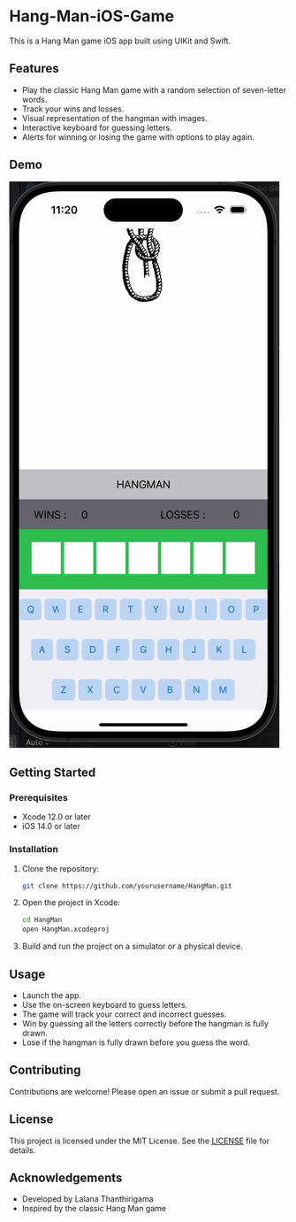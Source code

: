 # Hang-Man-iOS-Game

This is a Hang Man game iOS app built using UIKit and Swift.

## Features

- Play the classic Hang Man game with a random selection of seven-letter words.
- Track your wins and losses.
- Visual representation of the hangman with images.
- Interactive keyboard for guessing letters.
- Alerts for winning or losing the game with options to play again.

## Demo

![Demo Video](./demo_recording.gif)

## Getting Started

### Prerequisites

- Xcode 12.0 or later
- iOS 14.0 or later

### Installation

1. Clone the repository:
    ```sh
    git clone https://github.com/yourusername/HangMan.git
    ```
2. Open the project in Xcode:
    ```sh
    cd HangMan
    open HangMan.xcodeproj
    ```
3. Build and run the project on a simulator or a physical device.

## Usage

- Launch the app.
- Use the on-screen keyboard to guess letters.
- The game will track your correct and incorrect guesses.
- Win by guessing all the letters correctly before the hangman is fully drawn.
- Lose if the hangman is fully drawn before you guess the word.

## Contributing

Contributions are welcome! Please open an issue or submit a pull request.

## License

This project is licensed under the MIT License. See the [LICENSE](LICENSE) file for details.

## Acknowledgements

- Developed by Lalana Thanthirigama
- Inspired by the classic Hang Man game